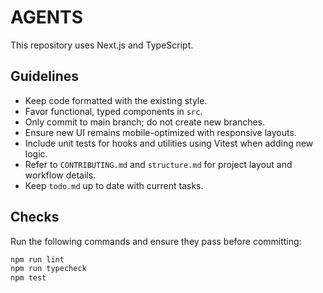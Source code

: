 # AGENTS

This repository uses Next.js and TypeScript.

## Guidelines

- Keep code formatted with the existing style.
- Favor functional, typed components in `src`.
- Only commit to main branch; do not create new branches.
- Ensure new UI remains mobile-optimized with responsive layouts.
- Include unit tests for hooks and utilities using Vitest when adding new logic.
- Refer to `CONTRIBUTING.md` and `structure.md` for project layout and workflow details.
- Keep `todo.md` up to date with current tasks.

## Checks

Run the following commands and ensure they pass before committing:

```bash
npm run lint
npm run typecheck
npm test
```

